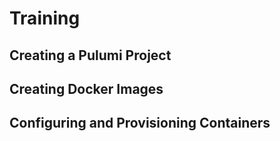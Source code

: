 # Training

## Creating a Pulumi Project

## Creating Docker Images

## Configuring and Provisioning Containers
